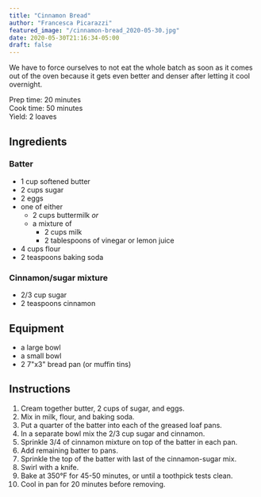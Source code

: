 ```yaml
---
title: "Cinnamon Bread"
author: "Francesca Picarazzi"
featured_image: "/cinnamon-bread_2020-05-30.jpg"
date: 2020-05-30T21:16:34-05:00
draft: false
---
```


We have to force ourselves to not eat the whole batch as soon as it comes out of
the oven because it gets even better and denser after letting it cool overnight.

Prep time: 20 minutes  
Cook time: 50 minutes  
Yield: 2 loaves

## Ingredients

### Batter
- 1 cup softened butter
- 2 cups sugar
- 2 eggs
- one of either
  - 2 cups buttermilk *or*
  - a mixture of
    - 2 cups milk
    - 2 tablespoons of vinegar or lemon juice
- 4 cups flour
- 2 teaspoons baking soda

### Cinnamon/sugar mixture
- 2/3 cup sugar
- 2 teaspoons cinnamon

## Equipment
- a large bowl
- a small bowl
- 2 7"x3" bread pan (or muffin tins)

## Instructions
1. Cream together butter, 2 cups of sugar, and eggs.
2. Mix in milk, flour, and baking soda.
3. Put a quarter of the batter into each of the greased loaf pans.
4. In a separate bowl mix the 2/3 cup sugar and cinnamon.
5. Sprinkle 3/4 of cinnamon mixture on top of the batter in each pan.
6. Add remaining batter to pans.
7. Sprinkle the top of the batter with last of the cinnamon-sugar mix.
8. Swirl with a knife.
9. Bake at 350°F for 45-50 minutes, or until a toothpick tests clean.
10. Cool in pan for 20 minutes before removing.